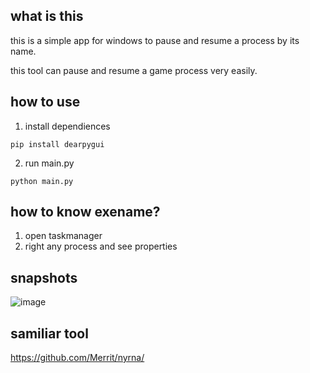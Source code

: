 ## what is this
this is a simple app for windows to pause and resume a process by its name.

this tool can pause and resume a game process very easily.

## how to use
1. install dependiences
```
pip install dearpygui
```
2. run main.py
```
python main.py
```

## how to know exename?

1. open taskmanager
2. right any process and see properties

## snapshots

![image](https://github.com/user-attachments/assets/9c45f704-9686-43ed-b68d-6193db2cbe94)


## samiliar tool 
https://github.com/Merrit/nyrna/
